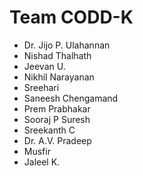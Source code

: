 # Team CODD-K

 * Dr. Jijo P. Ulahannan
 * Nishad Thalhath
 * Jeevan U.
 * Nikhil Narayanan
 * Sreehari
 * Saneesh Chengamand
 * Prem Prabhakar
 * Sooraj P Suresh
 * Sreekanth C
 * Dr. A.V. Pradeep
 * Musfir
 * Jaleel K.
